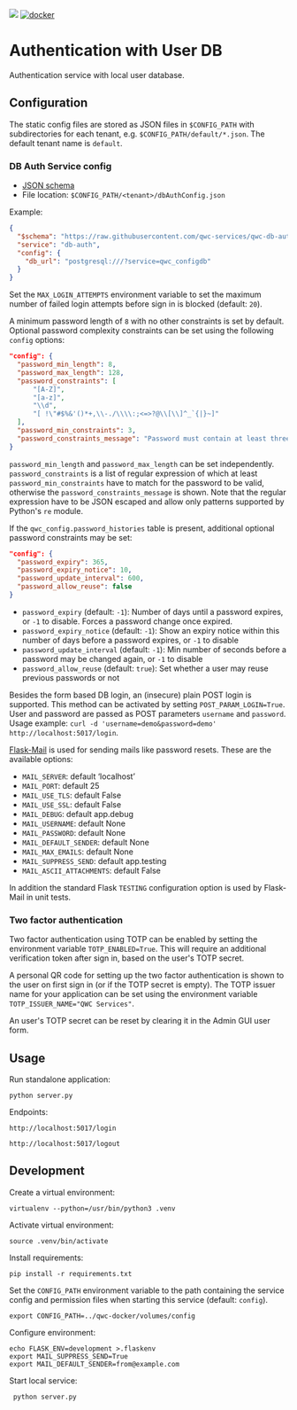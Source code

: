 [![](https://github.com/qwc-services/qwc-db-auth/workflows/build/badge.svg)](https://github.com/qwc-services/qwc-db-auth/actions)
[![docker](https://img.shields.io/docker/v/sourcepole/qwc-db-auth?label=Docker%20image&sort=semver)](https://hub.docker.com/r/sourcepole/qwc-db-auth)

Authentication with User DB
===========================

Authentication service with local user database.


Configuration
-------------

The static config files are stored as JSON files in `$CONFIG_PATH` with subdirectories for each tenant,
e.g. `$CONFIG_PATH/default/*.json`. The default tenant name is `default`.

### DB Auth Service config

* [JSON schema](schemas/qwc-db-auth.json)
* File location: `$CONFIG_PATH/<tenant>/dbAuthConfig.json`

Example:
```json
{
  "$schema": "https://raw.githubusercontent.com/qwc-services/qwc-db-auth/master/schemas/qwc-db-auth.json",
  "service": "db-auth",
  "config": {
    "db_url": "postgresql:///?service=qwc_configdb"
  }
}
```

Set the `MAX_LOGIN_ATTEMPTS` environment variable to set the maximum number of
failed login attempts before sign in is blocked (default: `20`).

A minimum password length of `8` with no other constraints is set by default. Optional password complexity constraints can be set using the following `config` options:
```json
"config": {
  "password_min_length": 8,
  "password_max_length": 128,
  "password_constraints": [
      "[A-Z]",
      "[a-z]",
      "\\d",
      "[ !\"#$%&'()*+,\\-./\\\\:;<=>?@\\[\\]^_`{|}~]"
  ],
  "password_min_constraints": 3,
  "password_constraints_message": "Password must contain at least three of these character types: uppercase letters, lowercase letters, numbers, special characters"
}
```

`password_min_length` and `password_max_length` can be set independently. `password_constraints` is a list of regular expression of which at least `password_min_constraints` have to match for the password to be valid, otherwise the `password_constraints_message` is shown. Note that the regular expression have to be JSON escaped and allow only patterns supported by Python's `re` module.

If the `qwc_config.password_histories` table is present, additional optional password constraints may be set:
```json
"config": {
  "password_expiry": 365,
  "password_expiry_notice": 10,
  "password_update_interval": 600,
  "password_allow_reuse": false
}
```

* `password_expiry` (default: `-1`): Number of days until a password expires, or `-1` to disable. Forces a password change once expired.
* `password_expiry_notice` (default: `-1`): Show an expiry notice within this number of days before a password expires, or `-1` to disable
* `password_update_interval` (default: `-1`): Min number of seconds before a password may be changed again, or `-1` to disable
* `password_allow_reuse` (default: `true`): Set whether a user may reuse previous passwords or not

Besides the form based DB login, an (insecure) plain POST login is supported. This method can be
activated by setting `POST_PARAM_LOGIN=True`. User and password are passed as POST parameters
`username` and `password`.
Usage example: `curl -d 'username=demo&password=demo' http://localhost:5017/login`.

[Flask-Mail](https://pythonhosted.org/Flask-Mail/) is used for sending mails like password resets. These are the available options:
* `MAIL_SERVER`: default ‘localhost’
* `MAIL_PORT`: default 25
* `MAIL_USE_TLS`: default False
* `MAIL_USE_SSL`: default False
* `MAIL_DEBUG`: default app.debug
* `MAIL_USERNAME`: default None
* `MAIL_PASSWORD`: default None
* `MAIL_DEFAULT_SENDER`: default None
* `MAIL_MAX_EMAILS`: default None
* `MAIL_SUPPRESS_SEND`: default app.testing
* `MAIL_ASCII_ATTACHMENTS`: default False

In addition the standard Flask `TESTING` configuration option is used by Flask-Mail in unit tests.

### Two factor authentication

Two factor authentication using TOTP can be enabled by setting the environment variable `TOTP_ENABLED=True`.
This will require an additional verification token after sign in, based on the user's TOTP secret.

A personal QR code for setting up the two factor authentication is shown to the user on first sign in (or if the TOTP secret is empty).
The TOTP issuer name for your application can be set using the environment variable `TOTP_ISSUER_NAME="QWC Services"`.

An user's TOTP secret can be reset by clearing it in the Admin GUI user form.


Usage
-----

Run standalone application:

    python server.py

Endpoints:

    http://localhost:5017/login

    http://localhost:5017/logout


Development
-----------

Create a virtual environment:

    virtualenv --python=/usr/bin/python3 .venv

Activate virtual environment:

    source .venv/bin/activate

Install requirements:

    pip install -r requirements.txt

Set the `CONFIG_PATH` environment variable to the path containing the service config and permission files when starting this service (default: `config`).

    export CONFIG_PATH=../qwc-docker/volumes/config

Configure environment:

    echo FLASK_ENV=development >.flaskenv
    export MAIL_SUPPRESS_SEND=True
    export MAIL_DEFAULT_SENDER=from@example.com

Start local service:

     python server.py
